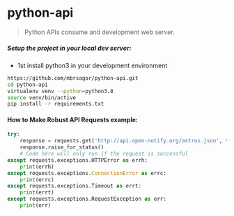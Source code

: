 # python-api
> Python APIs consume and development web server.


##### Setup the project in your local dev server:

- 1st install python3 in your development environment

```bash
https://github.com/mbrsagor/python-api.git
cd python-api
virtualenv venv --python=python3.8
source venv/bin/active
pip install -r requirements.txt
```

#### How to Make Robust API Requests example:
```python
try:
    response = requests.get('http://api.open-notify.org/astros.json', timeout=5)
    response.raise_for_status()
    # Code here will only run if the request is successful
except requests.exceptions.HTTPError as errh:
    print(errh)
except requests.exceptions.ConnectionError as errc:
    print(errc)
except requests.exceptions.Timeout as errt:
    print(errt)
except requests.exceptions.RequestException as err:
    print(err)
```
